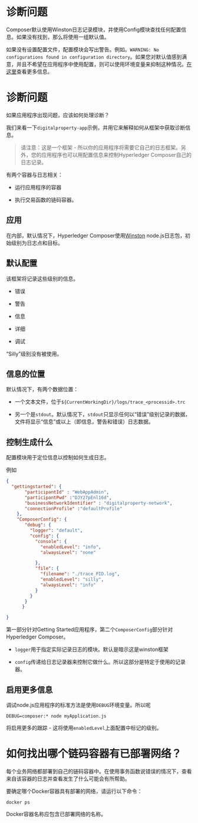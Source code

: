 # 诊断问题

Composer默认使用Winston日志记录模块，并使用Config模块查找任何配置信息。如果没有找到，那么将使用一组默认值。

如果没有设置配置文件，配置模块会写出警告。例如。`WARNING: No configurations found in configuration directory`。如果您对默认值感到满意，并且不希望在应用程序中使用配置，则可以使用环境变量来抑制这种情况。[在这里](https://github.com/lorenwest/node-config/wiki/Environment-Variables#suppress_no_config_warning)查看更多信息。

# 诊断问题

如果应用程序出现问题，应该如何处理诊断？

我们来看一下`digitalproperty-app`示例，并用它来解释如何从框架中获取诊断信息。

> 请注意：这是一个框架 - 所以你的应用程序将需要它自己的日志框架。另外，您的应用程序也可以用配置信息来控制Hyperledger Composer自己的日志记录。

有两个容器与日志相关：

- 运行应用程序的容器

- 执行交易函数的链码容器。

## 应用

在内部，默认情况下，Hyperledger Composer使用[Winston](https://github.com/winstonjs/winston) node.js日志包，初始级别为日志点和目标。

## 默认配置

该框架将记录这些级别的信息。

- 错误

- 警告

- 信息

- 详细

- 调试

“Silly”级别没有被使用。

## 信息的位置

默认情况下，有两个数据位置：

- 一个文本文件，位于`${CurrentWorkingDir}/logs/trace_<processid>.trc`

- 另一个是`stdout`。默认情况下，`stdout`只显示任何以“错误”级别记录的数据，文件将显示“信息”或以上（即信息，警告和错误）日志数据。

## 控制生成什么

配置模块用于定位信息以控制如何生成日志。

例如
```json
{
  "gettingstarted": {
       "participantId" : "WebAppAdmin",
       "participantPwd" :"DJY27pEnl16d",
       "businessNetworkIdentifier" : "digitalproperty-network",
       "connectionProfile" :"defaultProfile"
    },
    "ComposerConfig": {
       "debug": {
         "logger": "default",
         "config": {
           "console": {
             "enabledLevel": "info",
             "alwaysLevel": "none"

           },
           "file": {
             "filename": "./trace_PID.log",
             "enabledLevel": "silly",
             "alwaysLevel": "info"
           }
         }
       }
      }

}
```

第一部分针对Getting Started应用程序，第二个`ComposerConfig`部分针对Hyperledger Composer。

- `logger`用于指定实际记录日志的模块。默认是暗示这是winston框架

- `config`传递给日志记录器来控制它做什么。所以这部分是特定于使用的记录器。

## 启用更多信息

调试node.js应用程序的标准方法是使用`DEBUG`环境变量。所以呢
```
DEBUG=composer:* node myApplication.js
```

将启用更多的跟踪 - 这将使用`enabledLevel`上面配置中标记的级别。

# 如何找出哪个链码容器有已部署网络？

每个业务网络都部署到自己的链码容器中。在使用事务函数说错误的情况下，查看来自该容器的日志并查看发生了什么可能会有所帮助。

要确定哪个Docker容器具有部署的网络，请运行以下命令：
```
docker ps
```

Docker容器名称应包含已部署网络的名称。
